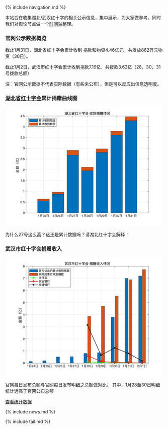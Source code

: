 
{% include navigation.md %}


本站旨在收集湖北/武汉红十字的相关公示信息，集中展示，为大家做参考。同时我们对舆论节点做一个[时间轴](#时间轴)整理。

### 官网公示数据概览
截止1月31日，湖北省红十字会累计收到 捐款和物资4.46亿元。共发放862万元物资（30日）。

截止1月2日，武汉市红十字会累计收到捐款7.19亿，共拨款3.62亿（28，30，31号拨款总额）

注：官网公示数据不代表实际数据（有些未公布），但是可以反应出信息透明度。

### [湖北省红十字会](http://hbsredcross.org.cn/)累计捐赠曲线图

![img](data/hubei-donation-25-31.jpg)

为什么27号这么高？这还是累计数据吗？请湖北红十字会解释！


### 武汉市红十字会捐赠收入


![](data/wh_sr_redcross2_1.jpg)

官网每日发布总额与官网每日发布明细之总额做对比。
其中，1月28至30日明细统计远高于官网公布总额

[查看统计数据](raw_data/summary/武汉红十字会捐款收支情况.xlsx) 



{% include news.md %}

{% include tail.md %}
